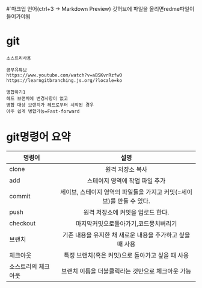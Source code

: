 #`마크업 언어(ctrl+3 -> Markdown Preview)
깃허브에 파일을 올리면redme파일이 들어가야됨

# git

```
소스트리사용

공부유튜브
https://www.youtube.com/watch?v=aBSKvrRzfw0
https://learngitbranching.js.org/?locale=ko

병합하기1
헤드 브랜치에 변경사항이 없고
병합 대상 브랜치가 헤드로부터 시작된 경우
아주 쉽게 병합가능=Fast-forward
```


# git명령어 요약

| 명령어 | 설명 |
| ------------ | :-----------: |
| clone     |   원격 저장소 복사   |
| add     |   스테이지 영역에 작업 파일 추가   |
| commit     |   세이브, 스테이지 영역의 파일들을 가지고 커밋(=세이브)를 만들 수 있다.   |
| push     |   원격 저장소에 커밋을 업로드 한다.   |
| checkout     |  마지막커밋으로돌아가기,코드뭉치버리기   |
| 브랜치     |   기존 내용을 유지한 채 새로운 내용을 추가하고 싶을때 사용   |
| 체크아웃     |   특정 브랜치(혹은 커밋)으로 돌아가고 싶을 때 사용   |
| 소스트리의 체크아웃     |   브랜치 이름을 더블클릭라는 것만으로 체크아웃 가능   |